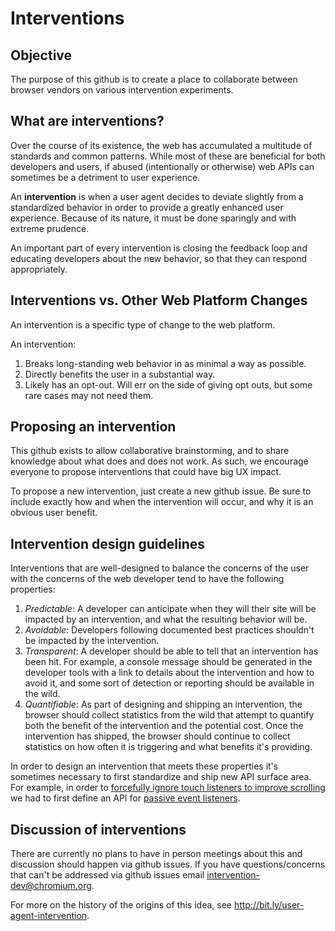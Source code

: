 # Interventions

## Objective

The purpose of this github is to create a place to collaborate between browser vendors on various intervention experiments.

## What are interventions?

Over the course of its existence, the web has accumulated a multitude of standards and common patterns. While most of these are beneficial for both developers and users, if abused (intentionally or otherwise) web APIs can sometimes be a detriment to user experience.

An **intervention** is when a user agent decides to deviate slightly from a standardized behavior in order to provide a greatly enhanced user experience. Because of its nature, it must be done sparingly and with extreme prudence.

An important part of every intervention is closing the feedback loop and educating developers about the new behavior, so that they can respond appropriately.

## Interventions vs. Other Web Platform Changes
An intervention is a specific type of change to the web platform.

An intervention:

1. Breaks long-standing web behavior in as minimal a way as possible.
2. Directly benefits the user in a substantial way.
3. Likely has an opt-out. Will err on the side of giving opt outs, but some rare cases may not need them.

## Proposing an intervention

This github exists to allow collaborative brainstorming, and to share knowledge about what does and does not work. As such, we encourage everyone to propose interventions that could have big UX impact.

To propose a new intervention, just create a new github issue. Be sure to include exactly how and when the intervention will occur, and why it is an obvious user benefit.

## Intervention design guidelines

Interventions that are well-designed to balance the concerns of the user with the concerns of the web developer tend to have the following properties:

1. *Predictable*: A developer can anticipate when they will their site will be impacted by an intervention, and what the resulting behavior will be.
2. *Avoidable*: Developers following documented best practices shouldn't be impacted by the intervention.
3. *Transparent*: A developer should be able to tell that an intervention has been hit.  For example, a console message should be generated in the developer tools with a link to details about the intervention and how to avoid it, and some sort of detection or reporting should be available in the wild.
4. *Quantifiable*: As part of designing and shipping an intervention, the browser should collect statistics from the wild that attempt to quantify both the benefit of the intervention and the potential cost.  Once the intervention has shipped, the browser should continue to collect statistics on how often it is triggering and what benefits it's providing.

In order to design an intervention that meets these properties it's sometimes necessary to first standardize and ship new API surface area.  For example, in order to [forcefully ignore touch listeners to improve scrolling](https://github.com/WICG/interventions/issues/18) we had to first define an API for [passive event listeners](https://github.com/WICG/EventListenerOptions/blob/gh-pages/explainer.md).

## Discussion of interventions

There are currently no plans to have in person meetings about this and discussion should happen via github issues. If you have questions/concerns that can't be addressed via github issues email intervention-dev@chromium.org.

For more on the history of the origins of this idea, see http://bit.ly/user-agent-intervention.
